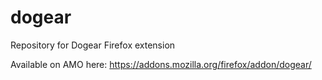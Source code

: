 # dogear
Repository for Dogear Firefox extension

Available on AMO here: https://addons.mozilla.org/firefox/addon/dogear/
